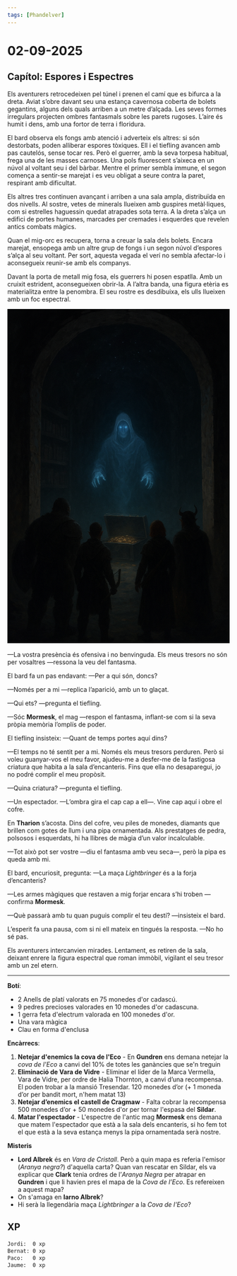 ```yaml
---
tags: [Phandelver]
---
```


# 02-09-2025

## **Capítol: Espores i Espectres**

Els aventurers retrocedeixen pel túnel i prenen el camí que es bifurca a la dreta. Aviat s’obre davant seu una estança cavernosa coberta de bolets gegantins, alguns dels quals arriben a un metre d’alçada. Les seves formes irregulars projecten ombres fantasmals sobre les parets rugoses. L’aire és humit i dens, amb una fortor de terra i floridura.

El bard observa els fongs amb atenció i adverteix els altres: si són destorbats, poden alliberar espores tòxiques. Ell i el tiefling avancen amb pas cautelós, sense tocar res. Però el guerrer, amb la seva torpesa habitual, frega una de les masses carnoses. Una pols fluorescent s’aixeca en un núvol al voltant seu i del bàrbar. Mentre el primer sembla immune, el segon comença a sentir-se marejat i es veu obligat a seure contra la paret, respirant amb dificultat.

Els altres tres continuen avançant i arriben a una sala ampla, distribuïda en dos nivells. Al sostre, vetes de minerals llueixen amb guspires metàl·liques, com si estrelles haguessin quedat atrapades sota terra. A la dreta s’alça un edifici de portes humanes, marcades per cremades i esquerdes que revelen antics combats màgics.

Quan el mig-orc es recupera, torna a creuar la sala dels bolets. Encara marejat, ensopega amb un altre grup de fongs i un segon núvol d’espores s’alça al seu voltant. Per sort, aquesta vegada el verí no sembla afectar-lo i aconsegueix reunir-se amb els companys.

Davant la porta de metall mig fosa, els guerrers hi posen espatlla. Amb un cruixit estrident, aconsegueixen obrir-la. A l’altra banda, una figura etèria es materialitza entre la penombra. El seu rostre es desdibuixa, els ulls llueixen amb un foc espectral.

![EspectreMormesk](/assets/EspectreMormesk.png)

—La vostra presència és ofensiva i no benvinguda. Els meus tresors no són per vosaltres —ressona la veu del fantasma.

El bard fa un pas endavant:
—Per a qui són, doncs?

—Només per a mi —replica l’aparició, amb un to glaçat.

—Qui ets? —pregunta el tiefling.

—Sóc **Mormesk**, el mag —respon el fantasma, inflant-se com si la seva pròpia memòria l’omplís de poder.

El tiefling insisteix:
—Quant de temps portes aquí dins?

—El temps no té sentit per a mi. Només els meus tresors perduren. Però si voleu guanyar-vos el meu favor, ajudeu-me a desfer-me de la fastigosa criatura que habita a la sala d’encanteris. Fins que ella no desaparegui, jo no podré complir el meu propòsit.

—Quina criatura? —pregunta el tiefling.

—Un espectador. —L’ombra gira el cap cap a ell—. Vine cap aquí i obre el cofre.

En **Tharion** s’acosta. Dins del cofre, veu piles de monedes, diamants que brillen com gotes de llum i una pipa ornamentada. Als prestatges de pedra, polsosos i esquerdats, hi ha llibres de màgia d’un valor incalculable.

—Tot això pot ser vostre —diu el fantasma amb veu seca—, però la pipa es queda amb mi.

El bard, encuriosit, pregunta:
—La maça *Lightbringer* és a la forja d’encanteris?

—Les armes màgiques que restaven a mig forjar encara s’hi troben —confirma **Mormesk**.

—Què passarà amb tu quan puguis complir el teu destí? —insisteix el bard.

L’esperit fa una pausa, com si ni ell mateix en tingués la resposta.
—No ho sé pas.

Els aventurers intercanvien mirades. Lentament, es retiren de la sala, deixant enrere la figura espectral que roman immòbil, vigilant el seu tresor amb un zel etern.

---

**Botí**:

- 2 Anells de platí valorats en 75 monedes d'or cadascú.
- 9 pedres precioses valorades en 10 monedes d'or cadascuna.
- 1 gerra feta d'electrum valorada en 100 monedes d'or.
- Una vara màgica
- Clau en forma d'enclusa

**Encàrrecs**:

1. **Netejar d'enemics la cova de l'Eco** \- En **Gundren** ens demana netejar la _cova de l'Eco_ a canvi del 10% de totes les ganàncies que se'n treguin
2. **Eliminació de Vara de Vidre** \- Eliminar el líder de la Marca Vermella, Vara de Vidre, per ordre de Halia Thornton, a canvi d’una recompensa. El poden trobar a la mansió Tresendar. 120 monedes d’or (+ 1 moneda d’or per bandit mort, n'hem matat 13)
3. **Netejar d’enemics el castell de Cragmaw** \- Falta cobrar la recompensa 500 monedes d’or + 50 monedes d'or per tornar l'espasa del **Sildar**.
4. **Matar l'espectador** \- L'espectre de l'antic mag **Mormesk** ens demana que matem l'espectador que està a la sala dels encanteris, si ho fem tot el que està a la seva estança menys la pipa ornamentada serà nostre.

**Misteris**

- **Lord Albrek** és en *Vara de Cristall*. Però a quin mapa es referia l'emisor (*Aranya negra?*) d'aquella carta? Quan van rescatar en Sildar, els va explicar que **Clark** tenia ordres de l’*Aranya Negra* per atrapar en **Gundren** i que li havien pres el mapa de la _Cova de l’Eco_. Es refereixen a aquest mapa?
- On s'amaga en **Iarno Albrek**?
- Hi serà la llegendària maça _Lightbringer_ a la _Cova de l'Eco_?

## XP

```
Jordi:  0 xp
Bernat: 0 xp
Paco:   0 xp
Jaume:  0 xp
```
